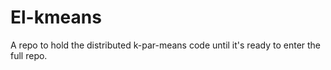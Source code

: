 # El-kmeans

A repo to hold the distributed k-par-means code until it's ready to enter the
full repo.
